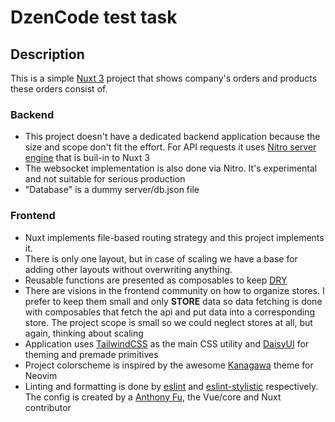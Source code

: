 # DzenCode test task

## Description
This is a simple [Nuxt 3](https://nuxt.com/) project that shows company's orders
and products these orders consist of.

### Backend
- This project doesn't have a dedicated backend application because the size and
scope don't fit the effort. For API requests it uses [Nitro server
engine](https://nuxt.com/docs/getting-started/server) that is buil-in to Nuxt 3
- The websocket implementation is also done via Nitro. It's experimental and not
  suitable for serious production
- "Database" is a dummy server/db.json file

### Frontend
- Nuxt implements file-based routing strategy and this project implements it.
- There is only one layout, but in case of scaling we have a base for adding other
layouts without overwriting anything.
- Reusable functions are presented as composables to keep
  [DRY](https://en.wikipedia.org/wiki/Don%27t_repeat_yourself)
- There are visions in the frontend community on how to organize stores. I
  prefer to keep them small and only **STORE** data so data fetching is done with
  composables that fetch the api and put data into a corresponding store. The
  project scope is small so we could neglect stores at all, but again, thinking
  about scaling
- Application uses [TailwindCSS](https://tailwindcss.com/) as the main CSS
  utility and [DaisyUI](https://daisyui.com/) for theming and premade primitives
- Project colorscheme is inspired by the awesome
  [Kanagawa](https://github.com/rebelot/kanagawa.nvim) theme for Neovim
- Linting and formatting is done by [eslint](https://eslint.org/) and
  [eslint-stylistic](https://eslint.style/) respectively. The config is created
  by a [Anthony Fu](https://github.com/antfu), the Vue/core and Nuxt contributor
